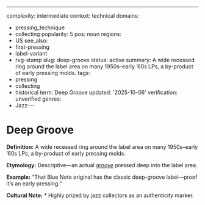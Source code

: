 ---
complexity: intermediate
context: technical
domains:
- pressing_technique
- collecting
popularity: 5
pos: noun
regions:
- US
see_also:
- first-pressing
- label-variant
- rvg-stamp
slug: deep-groove
status: active
summary: A wide recessed ring around the label area on many 1950s–early ’60s LPs,
  a by-product of early pressing molds.
tags:
- pressing
- collecting
- historical
term: Deep Groove
updated: '2025-10-06'
verification: unverified
genres:
- Jazz---

# Deep Groove

**Definition:** A wide recessed ring around the label area on many 1950s–early ’60s LPs, a by-product of early pressing molds.

**Etymology:** Descriptive—an actual *[groove](../g/groove-wear/)* pressed deep into the label area.

**Example:** “That Blue Note original has the classic deep-groove label—proof it’s an early pressing.”

**Cultural Note:** * Highly prized by jazz collectors as an authenticity marker.

